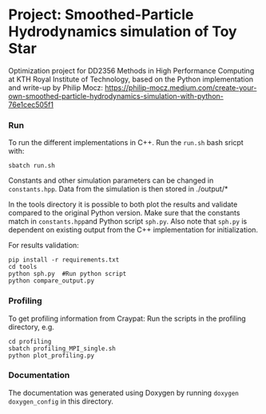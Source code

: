# Project: Smoothed-Particle Hydrodynamics simulation of Toy Star

Optimization project for DD2356 Methods in High Performance Computing at KTH Royal Institute of Technology, based on the Python implementation and write-up by Philip Mocz: https://philip-mocz.medium.com/create-your-own-smoothed-particle-hydrodynamics-simulation-with-python-76e1cec505f1

### Run
To run the different implementations in C++. Run the ```run.sh``` bash sricpt with:

```sbatch run.sh```

Constants and other simulation parameters can be changed in ```constants.hpp```.
Data from the simulation is then stored in ./output/*

In the tools directory it is possible to both plot the results and validate compared to the original Python version. Make sure that the constants match in ```constants.hpp```and Python script ```sph.py```. Also note that ```sph.py``` is dependent on existing output from the C++ implementation for initialization.

For results validation:
```
pip install -r requirements.txt
cd tools
python sph.py  #Run python script
python compare_output.py
```
### Profiling
To get profiling information from Craypat:
Run the scripts in the profiling directory, e.g.
```
cd profiling
sbatch profiling_MPI_single.sh
python plot_profiling.py
```

### Documentation

The documentation was generated using Doxygen by running `doxygen doxygen_config` in this directory.
